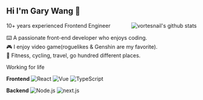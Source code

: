 ## Hi I'm Gary Wang 👋

<img style="max-width: 450px" align="right" src="https://github-readme-stats.vercel.app/api?username=Garyxiwang&show_icons=true&icon_color=0366d6&border_color=0366d6&theme=transparent&hide_title=true&include_all_commits=true&count_private=true" alt="vortesnail's github stats"/>
10+ years experienced Frontend Engineer 

⌨️ A passionate front-end developer who enjoys coding.  
🎮 I enjoy video game(roguelikes & Genshin are my favorite).  
🚴 Fitness, cycling, travel, go hundred different places.  

Working for life

**Frontend**
![React](https://img.shields.io/badge/-React-61DAFB?logo=react&logoColor=black) ![Vue](https://img.shields.io/badge/-Vue-4FC08D?logo=vuedotjs&logoColor=white) ![TypeScript](https://img.shields.io/badge/-TypeScript-3178C6?logo=typescript&logoColor=white)

**Backend**
![Node.js](https://img.shields.io/badge/-Node.js-339933?logo=nodedotjs&logoColor=white)  ![next.js](https://img.shields.io/badge/-nextjs-4FC08D?logo=nextdotjs&logoColor=white)

